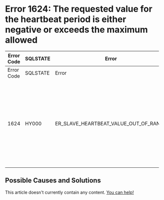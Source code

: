 
# Error 1624: The requested value for the heartbeat period is either negative or exceeds the maximum allowed


| Error Code | SQLSTATE | Error | Description |
| --- | --- | --- | --- |
| Error Code | SQLSTATE | Error | Description |
| 1624 | HY000 | ER_SLAVE_HEARTBEAT_VALUE_OUT_OF_RANGE | The requested value for the heartbeat period is either negative or exceeds the maximum allowed (%s seconds). |




## Possible Causes and Solutions


This article doesn't currently contain any content. [You can help!](/en/writing-and-editing-knowledge-base-articles/)

